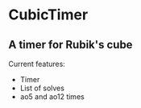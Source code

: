 # CubicTimer

## A timer for Rubik's cube

Current features: 
- Timer
- List of solves
- ao5 and ao12 times
